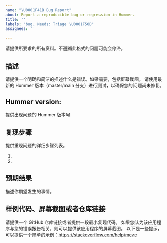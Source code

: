 ```yaml
---
name: "\U0001F41B Bug Report"
about: Report a reproducible bug or regression in Hummer.
title: ''
labels: "bug, Needs: Triage \U0001F50D"
assignees: ''

---
```


请提供所要求的所有资料。不遵循此格式的问题可能会停滞。

## 描述
请提供一个明确和简洁的描述什么是错误。如果需要，包括屏幕截图。
请使用最新的 Hummer 版本（master/main 分支）进行测试，以确保您的问题尚未修复。

## Hummer version:
提供出现问题的 Hummer 版本号

## 复现步骤
提供重现问题的详细步骤列表。

1.
2.

## 预期结果
描述你期望发生的事情。

## 样例代码、屏幕截图或者仓库链接
请提供一个 GitHub 仓库链接或者提供一段最小复现代码。
如果您认为该应用程序与您的错误报告相关，则可以提供该应用程序的屏幕截图。
以下是一些提示，可以提供一个简单的示例：https://stackoverflow.com/help/mcve
